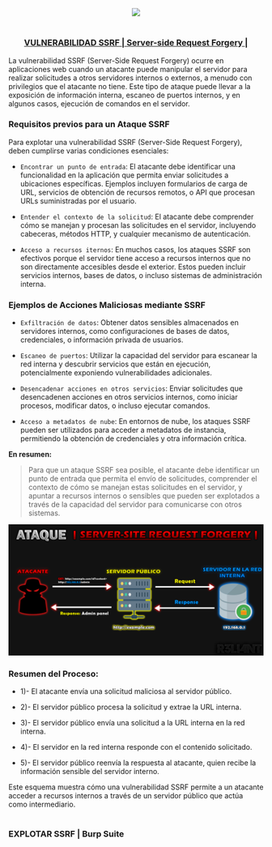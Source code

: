 <p align="center">
  <a href="https://github.com/DenverCoder1/readme-typing-svg"><img src="https://readme-typing-svg.herokuapp.com?font=Fira+Code&pause=1000&color=D1F700&width=400&lines=Explotar+vulnerabilidad+SSRF"></a>
</p>

<h1 align="center"></h1>

<h3 align="center"><ins>VULNERABILIDAD SSRF | Server-side Request Forgery  |</ins></h3>

La vulnerabilidad SSRF (Server-Side Request Forgery) ocurre en aplicaciones web cuando un atacante puede manipular el servidor para realizar solicitudes a otros servidores internos o externos, a menudo con privilegios que el atacante no tiene. Este tipo de ataque puede llevar a la exposición de información interna, escaneo de puertos internos, y en algunos casos, ejecución de comandos en el servidor.

### Requisitos previos para un Ataque SSRF
Para explotar una vulnerabilidad SSRF (Server-Side Request Forgery), deben cumplirse varias condiciones esenciales:

- `Encontrar un punto de entrada`: El atacante debe identificar una funcionalidad en la aplicación que permita enviar solicitudes a ubicaciones específicas. Ejemplos incluyen formularios de carga de URL, servicios de obtención de recursos remotos, o API que procesan URLs suministradas por el usuario.

- `Entender el contexto de la solicitud`: El atacante debe comprender cómo se manejan y procesan las solicitudes en el servidor, incluyendo cabeceras, métodos HTTP, y cualquier mecanismo de autenticación.

- `Acceso a recursos iternos`: En muchos casos, los ataques SSRF son efectivos porque el servidor tiene acceso a recursos internos que no son directamente accesibles desde el exterior. Estos pueden incluir servicios internos, bases de datos, o incluso sistemas de administración interna.

### Ejemplos de Acciones Maliciosas mediante SSRF

- `Exfiltración de datos`: Obtener datos sensibles almacenados en servidores internos, como configuraciones de bases de datos, credenciales, o información privada de usuarios.

- `Escaneo de puertos`: Utilizar la capacidad del servidor para escanear la red interna y descubrir servicios que están en ejecución, potencialmente exponiendo vulnerabilidades adicionales.

- `Desencadenar acciones en otros servicios`: Enviar solicitudes que desencadenen acciones en otros servicios internos, como iniciar procesos, modificar datos, o incluso ejecutar comandos.

- `Acceso a metadatos de nube`: En entornos de nube, los ataques SSRF pueden ser utilizados para acceder a metadatos de instancia, permitiendo la obtención de credenciales y otra información crítica.

**En resumen:**

> Para que un ataque SSRF sea posible, el atacante debe identificar un punto de entrada que permita el envío de solicitudes, comprender el contexto de cómo se manejan estas solicitudes en el servidor, y apuntar a recursos internos o sensibles que pueden ser explotados a través de la capacidad del servidor para comunicarse con otros sistemas.

<p align="center">
  <img src="https://github.com/R3LI4NT/articulos/blob/main/Pentesting/WEB/img/ataqueSSRF.png">
</p>

### Resumen del Proceso:

- 1)- El atacante envía una solicitud maliciosa al servidor público.
  
- 2)- El servidor público procesa la solicitud y extrae la URL interna.
  
- 3)- El servidor público envía una solicitud a la URL interna en la red interna.
  
- 4)- El servidor en la red interna responde con el contenido solicitado.
  
- 5)- El servidor público reenvía la respuesta al atacante, quien recibe la información sensible del servidor interno.

Este esquema muestra cómo una vulnerabilidad SSRF permite a un atacante acceder a recursos internos a través de un servidor público que actúa como intermediario.


<h1 align="center"></h1>

### EXPLOTAR SSRF | Burp Suite
